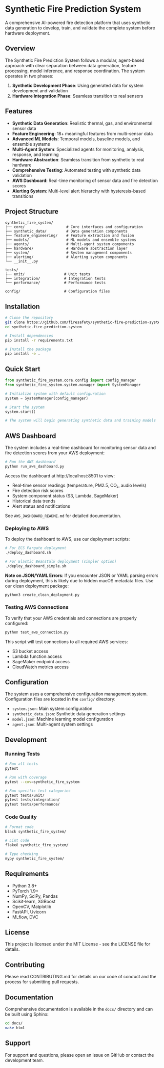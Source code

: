 # Synthetic Fire Prediction System

A comprehensive AI-powered fire detection platform that uses synthetic data generation to develop, train, and validate the complete system before hardware deployment.

## Overview

The Synthetic Fire Prediction System follows a modular, agent-based approach with clear separation between data generation, feature processing, model inference, and response coordination. The system operates in two phases:

1. **Synthetic Development Phase**: Using generated data for system development and validation
2. **Hardware Integration Phase**: Seamless transition to real sensors

## Features

- **Synthetic Data Generation**: Realistic thermal, gas, and environmental sensor data
- **Feature Engineering**: 18+ meaningful features from multi-sensor data
- **Advanced ML Models**: Temporal models, baseline models, and ensemble systems
- **Multi-Agent System**: Specialized agents for monitoring, analysis, response, and learning
- **Hardware Abstraction**: Seamless transition from synthetic to real hardware
- **Comprehensive Testing**: Automated testing with synthetic data validation
- **AWS Dashboard**: Real-time monitoring of sensor data and fire detection scores
- **Alerting System**: Multi-level alert hierarchy with hysteresis-based transitions

## Project Structure

```
synthetic_fire_system/
├── core/                   # Core interfaces and configuration
├── synthetic_data/         # Data generation components
├── feature_engineering/    # Feature extraction and fusion
├── models/                 # ML models and ensemble systems
├── agents/                 # Multi-agent system components
├── hardware/               # Hardware abstraction layer
├── system/                 # System management components
├── alerting/               # Alerting system components
└── __init__.py

tests/
├── unit/                  # Unit tests
├── integration/           # Integration tests
└── performance/           # Performance tests

config/                    # Configuration files
```

## Installation

```bash
# Clone the repository
git clone https://github.com/firesafety/synthetic-fire-prediction-system.git
cd synthetic-fire-prediction-system

# Install dependencies
pip install -r requirements.txt

# Install the package
pip install -e .
```

## Quick Start

```python
from synthetic_fire_system.core.config import config_manager
from synthetic_fire_system.system.manager import SystemManager

# Initialize system with default configuration
system = SystemManager(config_manager)

# Start the system
system.start()

# The system will begin generating synthetic data and training models
```

## AWS Dashboard

The system includes a real-time dashboard for monitoring sensor data and fire detection scores from your AWS deployment:

```bash
# Run the AWS dashboard
python run_aws_dashboard.py
```

Access the dashboard at http://localhost:8501 to view:
- Real-time sensor readings (temperature, PM2.5, CO₂, audio levels)
- Fire detection risk scores
- System component status (S3, Lambda, SageMaker)
- Historical data trends
- Alert status and notifications

See `AWS_DASHBOARD_README.md` for detailed documentation.

### Deploying to AWS

To deploy the dashboard to AWS, use our deployment scripts:

```bash
# For ECS Fargate deployment
./deploy_dashboard.sh

# For Elastic Beanstalk deployment (simpler option)
./deploy_dashboard_simple.sh
```

**Note on JSON/YAML Errors**: If you encounter JSON or YAML parsing errors during deployment, this is likely due to hidden macOS metadata files. Use our clean deployment package:
```bash
python3 create_clean_deployment.py
```

### Testing AWS Connections

To verify that your AWS credentials and connections are properly configured:

```bash
python test_aws_connection.py
```

This script will test connections to all required AWS services:
- S3 bucket access
- Lambda function access
- SageMaker endpoint access
- CloudWatch metrics access

## Configuration

The system uses a comprehensive configuration management system. Configuration files are located in the `config/` directory:

- `system.json`: Main system configuration
- `synthetic_data.json`: Synthetic data generation settings
- `model.json`: Machine learning model configuration
- `agent.json`: Multi-agent system settings

## Development

### Running Tests

```bash
# Run all tests
pytest

# Run with coverage
pytest --cov=synthetic_fire_system

# Run specific test categories
pytest tests/unit/
pytest tests/integration/
pytest tests/performance/
```

### Code Quality

```bash
# Format code
black synthetic_fire_system/

# Lint code
flake8 synthetic_fire_system/

# Type checking
mypy synthetic_fire_system/
```

## Requirements

- Python 3.8+
- PyTorch 1.9+
- NumPy, SciPy, Pandas
- Scikit-learn, XGBoost
- OpenCV, Matplotlib
- FastAPI, Uvicorn
- MLflow, DVC

## License

This project is licensed under the MIT License - see the LICENSE file for details.

## Contributing

Please read CONTRIBUTING.md for details on our code of conduct and the process for submitting pull requests.

## Documentation

Comprehensive documentation is available in the `docs/` directory and can be built using Sphinx:

```bash
cd docs/
make html
```

## Support

For support and questions, please open an issue on GitHub or contact the development team.